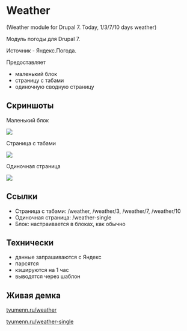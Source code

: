 # Weather
(Weather module for Drupal 7. Today, 1/3/7/10 days weather)

Модуль погоды для Drupal 7.

Источник - Яндекс.Погода.

Предоставляет 
* маленький блок
* страницу с табами
* одиночную сводную страницу 

## Скриншоты

Маленький блок

![](http://drive.google.com/uc?export=download&id=0B5GonWS9PJmAVnE0WVVrSng5b3M)

Страница с табами

![](http://drive.google.com/uc?export=download&id=0B5GonWS9PJmAdDlHcjNHY2U0eHc)

Одиночная страница

![](http://drive.google.com/uc?export=download&id=0B5GonWS9PJmAdDlHcjNHY2U0eHc)


## Ссылки
* Страница с табами: /weather, /weather/3, /weather/7, /weather/10
* Одиночная страница: /weather-single
* Блок: настраивается в блоках, как обычно

## Технически

* данные запрашиваются с Яндекс
* парсятся
* кэшируются на 1 час
* выводятся через шаблон
 
 
## Живая демка
[tyumenn.ru/weather](http://tyumenn.ru/weather)

[tyumenn.ru/weather-single](http://tyumenn.ru/weather-single)
